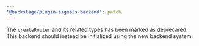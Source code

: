 ```yaml
---
'@backstage/plugin-signals-backend': patch
---
```


The `createRouter` and its related types has been marked as deprecared. This backend should instead be initialized using the new backend system.
